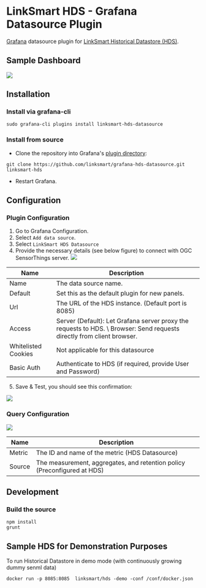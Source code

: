 # LinkSmart HDS - Grafana Datasource Plugin
[Grafana](http://grafana.org/) datasource plugin for [LinkSmart Historical Datastore (HDS)](https://docs.linksmart.eu/display/HDS).

## Sample Dashboard
![](https://raw.githubusercontent.com/linksmart/grafana-hds-datasource/master/docs/dashboard.png)
## Installation

### Install via grafana-cli
```
sudo grafana-cli plugins install linksmart-hds-datasource
```

### Install from source 

* Clone the repository into Grafana's [plugin directory](http://docs.grafana.org/plugins/installation/#grafana-plugin-directory):
```
git clone https://github.com/linksmart/grafana-hds-datasource.git linksmart-hds
```
* Restart Grafana.


## Configuration

### Plugin Configuration
1. Go to Grafana Configuration.
2. Select `Add data source`.
3. Select `LinkSmart HDS Datasource`
4. Provide the necessary details (see below figure) to connect with OGC SensorThings server.
![](https://raw.githubusercontent.com/linksmart/grafana-hds-datasource/master/docs/datasource_config.png)


Name | Description
------------ | -------------
Name | The data source name.
Default | Set this as the default plugin for new panels.
Url | The URL of the HDS instance. (Default port is 8085)
Access | Server (Default): Let Grafana server proxy the requests to HDS. \\  Browser: Send requests directly from client browser.
Whitelisted Cookies | Not applicable for this datasource
Basic Auth | Authenticate to HDS (if required, provide User and Password)
5. Save & Test, you should see this confirmation:

![](https://raw.githubusercontent.com/linksmart/grafana-hds-datasource/master/docs/datasource_working.png)

### Query Configuration
![](https://raw.githubusercontent.com/linksmart/grafana-hds-datasource/master/docs/query_metrics.png)


Name | Description
------------ | -------------
Metric | The ID and name of the metric (HDS Datasource)
Source | The measurement, aggregates, and retention policy (Preconfigured at HDS)

## Development

### Build the source
```
npm install 
grunt
```
## Sample HDS for Demonstration Purposes
To run Historical Datastore in demo mode (with continuously growing dummy senml data)
```
docker run -p 8085:8085  linksmart/hds -demo -conf /conf/docker.json
```
